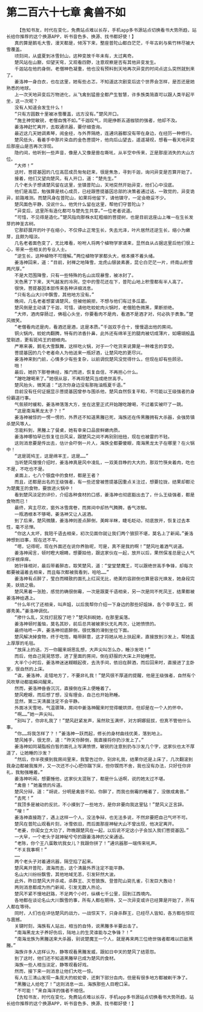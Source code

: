# 第二百六十七章 禽兽不如
        【告知书友，时代在变化，免费站点难以长存，手机app多书源站点切换看书大势所趋，站长给你推荐的这个换源APP，听书音色多、换源、找书都好使！】
       真的算是鹅毛大雪，漫天都是，倾泻下来，整座普陀山都白茫茫，千年古刹与紫竹林尽被大雪覆盖。
       顷刻间，从盛夏到冰雪封山，这种变故千年未有，太过离奇。
       楚风站在山巅，仰望天穹，又观看四野，注意观察是否有其他异变发生。
       千迦站在他的身侧，老僧神色凝重，他也没有预料到天地再次异变的时间点这么突然就到来了。
       姜洛神一身白衣，也在这里，她有些忐忑，不知道这次剧变后这个世界会怎样，是否还是她熟悉的地球。
       上一次天地异变后万物进化，从飞禽到猛兽全都产生智慧，许多族类简直可以跟人类平起平坐，这一次呢？
       没有人知道会发生什么！
       “只有方圆数十里被冰雪覆盖，远方没有。”楚风开口。
       “施主神觉敏锐，老僧自愧不如。”千迦叹气，同是挣断五道枷锁的强者，他却不及。
       姜洛神赶忙离开，去取通讯器，要仔细查询。
       最近这几天她调素琴，阅金经，与外界隔绝，连通讯器都没有带在身边，在经历一种修行。
       楚风低头，看着手中那片染血的金色菩提叶，他向后山望去，遥遥凝视，想看一看天地异变后那座山是否再次浮现。
       隐约间，他听到一些声音，像是人又像是兽在嘶吼，从半空中传来，正是那座消失的大山方位。
       “大师！”
       这时，菩提基因的几位高层成员匆匆赶来，很是焦急，寻到千迦，询问异变是否算开始了。
       接着，他们又望向楚风，有人开口，道：“楚先生。”
       几个老头子想请楚风留在这里，坐镇普陀山，天地突然开始异变，他们心中没底。
       他们是高层，勉强算是核心成员，已经跟菩提基因总部的决策者通过话，一致觉的，异变诡异，前路难测。而楚风身在普陀山，如果将他留下，请他镇守，一定会稳妥不少。
       楚风面色平静，没说什么，他凭什么留在这里，帮他们守普陀山？
       “异变后，这里所有造化都可与楚先生共享。”一位老者说道。
       “可惜，不见得是造化。”楚风指向那株水缸粗细的菩提树，也是目前这座山上唯一在生长发芽的神圣古树。
       它那舒展开的叶子在缩小，不仅停止正常生长，失去光泽，叶片居然还逆生长，缩小为嫩芽，且颇为暗淡。
       几名老者面色变了，无比难看，吩咐人将两个植物学家请来，显然自从占据这里后他们很上心，带来一些相关的专业人士。
       “逆生长，这种植物不可理解。”两位植物学家都头大，根本摸不着头绪。
       姜洛神回来，道：“目前，封禅之地降雪，龙虎山银装素裹，昆仑白茫茫一片，终南山积雪两尺厚。”
       不是大范围降雪，只有一些特殊的名山出现暴雪，被冰封了。
       天色黑了下来，天气越发的冷冽，空中的雪花还在下，普陀山地上积雪都有半人高了。
       很快，菩提基因本部传来各种详细消息。
       “只有名山大川中飘雪，其他地方没有。”
       晚间，几名老者想宴请楚风，但被他婉拒，不想与他们有过多瓜葛。
       楚风倒是主动请了千迦，可惜，请他吃蛟蛇肉火锅时，老僧脸色微黑，果断拒绝。
       “大师，酒肉穿肠过，佛祖心头坐，你要看肉不是肉，看酒不是酒才对，何必执于表象。”楚风微笑。
       “老僧看肉还是肉，看酒还是酒，这是本质。”千迦双手合十，慢慢退出他的房间。
       铜火锅内，蛟蛇肉翻腾，特有的浓香扑鼻，此外还有绵羊王的腿肉被切成薄片，如珊瑚般晶莹剔透，更有斑鸠王的翅根肉。
       严寒来袭，鹅毛大雪飘舞，这样吃火锅，对于一个吃货来说算是一种难言的享受。
       菩提基因的几个老者命人为他送来一瓶好酒，让楚风吃的更尽兴。
       姜洛神来到门前，心情多少有些复杂，以前调侃楚风没觉得什么，但现在却有些顾忌。
       啪！
       最后，她扔下那卷佛经，推门而进，恢复自信，不再担心什么。
       “蹭吃蹭喝来了。”她很从容，不再将楚风当成绝世高手。
       楚风抬头，微笑道：“这次你身边没有那拖油瓶夏千语。”
       目前没有任何证据显示菩提基因曾参与围杀他，楚风自然恢复平和，不可能以王级强者的身份霸道行事。
       气氛顿时缓和，姜洛神落落大方，坐在这里正式开始蹭吃蹭喝，不过着实被吓了一跳。
       “这是南海黑龙太子？！”
       姜洛神被惊的一愣一愣的，外界还不知道黑螣已死，海族还在传黑螣拥有大杀器，会强势镇杀楚风等人。
       怎能料到，黑螣上了餐桌，她有幸亲口品尝鲜嫩肉质。
       姜洛神哪怕早已恢复往日风采，跟楚风之间不再别别扭扭，现在也被雷的不轻。
       这则消息要是传出去，估计会吓倒一片人，海族全都要傻眼，南海黑龙太子在哪里？在火锅中！
       “这是斑鸠王，这是绵羊王，这是……”
       当听楚风慢慢介绍时，姜洛神真是风中凌乱，一双美目睁的大大的，那双竹筷夹着肉，吃也不是，不吃也不是。
       桌面上，七八个银盘中的食材，都是王者？
       而且，还都是出名的王级强者，有一些还曾被菩提基因重点关注过，想要拉拢，结果却都沦为楚魔王的食物，要放进火锅中！
       看到楚风淡定的评价，介绍各种食材的口感，姜洛神也彻底豁出去了，什么王级强者，都是食物而已！
       最终，宾主尽欢，窗外冰雪席卷，而房间中却热气腾腾，香气浓郁。
       一瓶酒根本不够喝，姜洛神又让人送酒。
       到了后来，楚风微醺，姜洛神则差点醉倒，美眸半眯，睫毛眨动，彻底放开，恢复过去本性，毫不忌惮。
       “你这人太坏，我陪千语去相亲，初次见面你就让我们两个狼狈不堪，莫名上了新闻。”姜洛神想到旧事，现在还不平。
       “嗯，记得呢，现在外面还在说你养胎呢，可是，真不是我的啊！”楚风吐着酒气说道。
       姜洛神闻言，顿时瞪大眼睛，想要拍他，跟这家伙在一起，放开以后，果然保准总是让人气的牙根痒痒。
       她针锋相对，最后带着醉态，取笑楚风，道：“堂堂楚魔王，可以跟绝世高手争锋，却每次都要被逼着去相亲，而且每次都被我看到，哈哈……”
       姜洛神有点醉了，莹白而精致的面孔上红润无比，绝美的容颜倒也算是容光焕发，她身段完美，妖娆之极。
       楚风黑着一张脸，感觉的确很倒霉，一次是跟夏千语相亲，另一次是同不死凤王，结果都被姜洛神给遇上。
       “什么年代了还相亲，叫声姐，以后我帮你介绍一下身边的那些好姐妹，各个亭亭玉立，婀娜秀美。”姜洛神调侃。
       “掺什么乱，又找打屁股了吧？”楚风斜睨她，在那里奚落。
       姜洛神顿时羞恼，莫名其妙，前后总共被被家伙无礼两次，让她愤愤的。
       最终咕咚一声，姜洛神彻底醉倒，很优雅的滑到坐位下面。
       楚风解决掉食物，终于吃饱，略带醉意，这才将她从地上扶起来，直接放到沙发上，帮她盖上厚厚的毛毯。
       “放床上的话，万一你醒来胡思乱想，大声尖叫怎么办，睡沙发吧！”
       而后，他自己晃晃悠悠，进了里面的房间，倒在舒服的大床上开始睡觉。
       大半个小时后，姜洛神迷迷糊糊起夜，去洗手间，依旧在醉酒，而后回来时，直接进了主卧室，很自然的上床。
       “诶，姜洛神，走错地方了，不要非礼我！”楚风很不厚道的提醒，他是王级强者，自然有个风吹草动都能瞬间醒来。
       然而，姜洛神昏昏沉沉，直接倒在床上便睡着了。
       楚风瞪眼，而后想了想，没有理会，自己也开始熟睡。
       显然，第二天清晨注定不会平静。
       外面冰天雪地，气温骤降，房间中姜洛神醒来时觉得暖烘烘，但却是在一个人的怀中。
       “啊……”她一声尖叫。
       “别叫了，你非礼我了！”楚风赶紧发声，虽然软玉满怀，对方婀娜挺拔，但真不管他什么事。
       “你……将我怎样了？！”姜洛神一跃而起，修长的身材曲线优美，落到地上。
       楚风摊手，很无奈，道：“昨天你醉倒，我直接将你扔沙发上了。”
       姜洛神如同凝脂般白皙的面孔上写满愤愤，敏锐的注意到扔与沙发几个字，这家伙也太不厚道了，让她睡的沙发？
       “然后，你半夜摸到我房间里来，我警告过你，别非礼我，结果你还是上床了，几次翻滚到我身边都被我推开，又一次还不小心把你踹下床，但你锲而不舍，我也没有办法，只好任你非礼，我勉强睡着。”
       姜洛神听闻，想要捶他，这家伙太混账了，都是什么话啊，说的她太过不堪。
       “禽兽！”她羞愤的斥道。
       楚风分辩，道：“胡说，分明是禽兽不如，你醉了，而我也倒霉的睡着了，没做成禽兽。”
       “去死！”
       “我顶多是被动的反抗，不小摸到了一些地方，是你非要向我这里钻！”楚风义正言辞。
       “嗖！”
       姜洛神直接跑了，遇上这样一个人，没法争辩，也无法多说，不然非要把自己气坏不可。
       楚风在普陀山观看片刻，冰雪依旧，而后面那座神秘大山不曾出现，他决定离开。
       “老姜，你闺女立大功了，昨晚跟楚风在一起，以后说不定这小子会加入我们菩提基因。”
       一大早，一个老头子就神秘兮兮的跟姜洛神的父亲通话。
       “老陈，你个王八蛋敢坑我女儿？我跟你拼了！”通讯器那一端传来吼声。
       “不关我事啊！”
       ……
       两个老头子对着通讯器，隔空掐了起来。
       楚风离开普陀，渡海而去，这个清晨外界注定不能平静。
       名山大川纷纷飘雪，其他地域无恙，引发轩然大波。
       此外，昨日楚风大开杀戒，杀群王、灭苍狼族、登普陀山毙孔雀，引发巨大轰动！
       两则消息都成为热门新闻，引发无数人热论。
       楚风不紧不慢地赶路，不足两个小时，纵横七千公里，回到江西境内。
       各地都在谈论名山大川飘雪的事，所有人都在期待，又一次异变或许已经算是开始了，所有人都在等待。
       同时，人们也在评估楚风的战力，一战惊天下，只身杀群王，已经尽人皆知，各方都在惊叹与震撼。
       关键时刻，海族有人站出，相当的自恃，说黑螣多半要出击了。
       “南海黑龙太子养好伤后，陆地上的生灵谁能与之争锋？！”
       “南海龙族为黑螣送来大杀器，别说楚魔王一个人，就是再来两三位绝世强者都难以匹敌黑螣。”
       海族许多人这样认为，静等观看黑螣发威，跟如日中天的楚风了结恩怨。
       到了这时，他们还不知道黑螣早已成为楚风的食材。
       海族一些人相当淡定，静等观看好戏。
       然而，接下来一则消息让他们大吃一惊。
       有人在三清山发现一条庞大的蛟蛇骨，还剩下部分血肉，但是有很多地方都被剃干净了。
       “黑螣让人给吃了！”这则消息一出，海族那些人目瞪口呆。
       “不可能！”来自海洋的强者不相信。
       【告知书友，时代在变化，免费站点难以长存，手机app多书源站点切换看书大势所趋，站长给你推荐的这个换源APP，听书音色多、换源、找书都好使！】